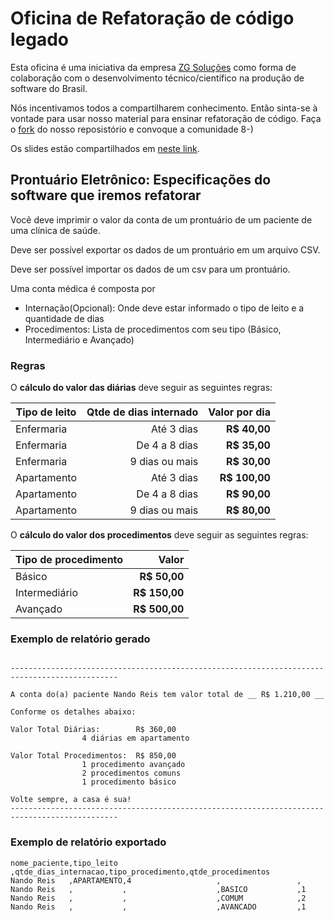 # Oficina de Refatoração de código legado

Esta oficina é uma iniciativa da empresa [ZG Soluções](http://zgsolucoes.com.br) como forma de colaboração com o desenvolvimento técnico/científico na produção de software do Brasil.

Nós incentivamos todos a compartilharem conhecimento. Então sinta-se à vontade para usar nosso material para ensinar refatoração de código. Faça o [fork](https://help.github.com/articles/fork-a-repo/) do nosso reposistório e convoque a comunidade 8-)

Os slides estão compartilhados em [neste link](http://tiny.cc/refatoracao).

## Prontuário Eletrônico: Especificações do software que iremos refatorar 
Você deve imprimir o valor da conta de um prontuário de um paciente de uma clínica de saúde.

Deve ser possível exportar os dados de um prontuário em um arquivo CSV.

Deve ser possível importar os dados de um csv para um prontuário.

Uma conta médica é composta por
 - Internação(Opcional): Onde deve estar informado o tipo de leito e a quantidade de dias 
 - Procedimentos: Lista de procedimentos com seu tipo (Básico, Intermediário e Avançado)

### Regras
O **cálculo do valor das diárias** deve seguir as seguintes regras:

| Tipo de leito	| Qtde de dias internado	| Valor	por dia	|
| ------------- |--------------------------:| -------------:|
| Enfermaria	| Até 3 dias 				| **R$ 40,00** 	|
| Enfermaria	| De 4 a 8 dias      		| **R$ 35,00** 	|
| Enfermaria	| 9 dias ou mais     		| **R$ 30,00** 	|
| Apartamento	| Até 3 dias   				| **R$ 100,00** |
| Apartamento	| De 4 a 8 dias       		| **R$ 90,00** 	|
| Apartamento	|  9 dias ou mais      		| **R$ 80,00** 	|
	
O **cálculo do valor dos procedimentos** deve seguir as seguintes regras:

| Tipo de procedimento	| Valor			|
| ----------------------|--------------:|
| Básico				| **R$ 50,00** 	|
| Intermediário			| **R$ 150,00**	|
| Avançado				| **R$ 500,00**	|


### Exemplo de relatório gerado

```

----------------------------------------------------------------------------------------------

A conta do(a) paciente Nando Reis tem valor total de __ R$ 1.210,00 __

Conforme os detalhes abaixo:

Valor Total Diárias: 		R$ 360,00 
				4 diárias em apartamento

Valor Total Procedimentos: 	R$ 850,00 
				1 procedimento avançado
				2 procedimentos comuns
				1 procedimento básico

Volte sempre, a casa é sua!
----------------------------------------------------------------------------------------------
```
### Exemplo de relatório exportado
```
nome_paciente,tipo_leito ,qtde_dias_internacao,tipo_procedimento,qtde_procedimentos
Nando Reis   ,APARTAMENTO,4                   ,                 ,
Nando Reis   ,           ,                    ,BASICO           ,1
Nando Reis   ,           ,                    ,COMUM            ,2
Nando Reis   ,           ,                    ,AVANCADO         ,1
```
